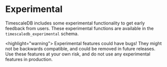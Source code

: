 # Experimental

TimescaleDB includes some experimental functionality to get early feedback from
users. These experimental functions are available in the `timescaledb_experimental`
schema. 

<highlight="warning">
Experimental features could have bugs! They might not be backwards compatible,
and could be removed in future releases. Use these features at your own risk, and
do not use any experimental features in production.
</highlight>
